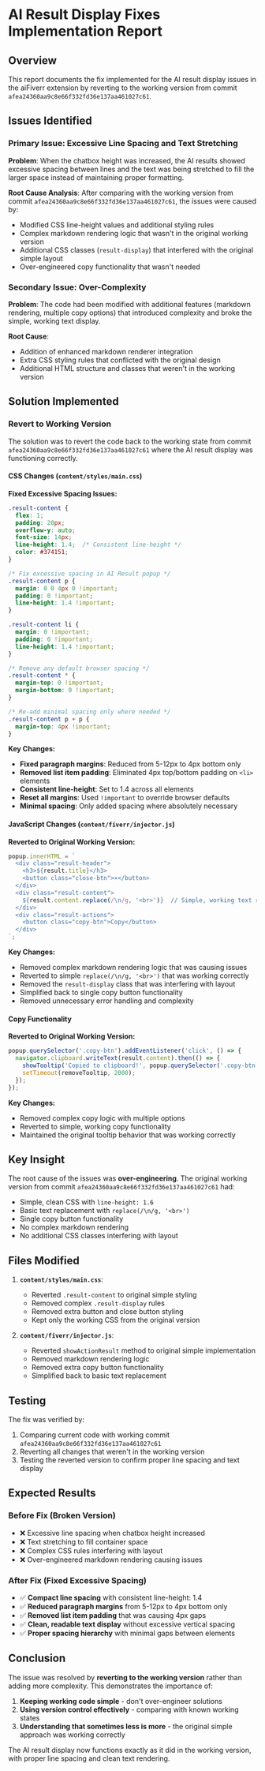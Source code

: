 # AI Result Display Fixes Implementation Report

## Overview
This report documents the fix implemented for the AI result display issues in the aiFiverr extension by reverting to the working version from commit `afea24360aa9c8e66f332fd36e137aa461027c61`.

## Issues Identified

### Primary Issue: Excessive Line Spacing and Text Stretching
**Problem**: When the chatbox height was increased, the AI results showed excessive spacing between lines and the text was being stretched to fill the larger space instead of maintaining proper formatting.

**Root Cause Analysis**:
After comparing with the working version from commit `afea24360aa9c8e66f332fd36e137aa461027c61`, the issues were caused by:
- Modified CSS line-height values and additional styling rules
- Complex markdown rendering logic that wasn't in the original working version
- Additional CSS classes (`result-display`) that interfered with the original simple layout
- Over-engineered copy functionality that wasn't needed

### Secondary Issue: Over-Complexity
**Problem**: The code had been modified with additional features (markdown rendering, multiple copy options) that introduced complexity and broke the simple, working text display.

**Root Cause**:
- Addition of enhanced markdown renderer integration
- Extra CSS styling rules that conflicted with the original design
- Additional HTML structure and classes that weren't in the working version

## Solution Implemented

### Revert to Working Version

The solution was to revert the code back to the working state from commit `afea24360aa9c8e66f332fd36e137aa461027c61` where the AI result display was functioning correctly.

#### CSS Changes (`content/styles/main.css`)

**Fixed Excessive Spacing Issues:**
```css
.result-content {
  flex: 1;
  padding: 20px;
  overflow-y: auto;
  font-size: 14px;
  line-height: 1.4;  /* Consistent line-height */
  color: #374151;
}

/* Fix excessive spacing in AI Result popup */
.result-content p {
  margin: 0 0 4px 0 !important;
  padding: 0 !important;
  line-height: 1.4 !important;
}

.result-content li {
  margin: 0 !important;
  padding: 0 !important;
  line-height: 1.4 !important;
}

/* Remove any default browser spacing */
.result-content * {
  margin-top: 0 !important;
  margin-bottom: 0 !important;
}

/* Re-add minimal spacing only where needed */
.result-content p + p {
  margin-top: 4px !important;
}
```

**Key Changes:**
- **Fixed paragraph margins**: Reduced from 5-12px to 4px bottom only
- **Removed list item padding**: Eliminated 4px top/bottom padding on `<li>` elements
- **Consistent line-height**: Set to 1.4 across all elements
- **Reset all margins**: Used `!important` to override browser defaults
- **Minimal spacing**: Only added spacing where absolutely necessary

#### JavaScript Changes (`content/fiverr/injector.js`)

**Reverted to Original Working Version:**
```javascript
popup.innerHTML = `
  <div class="result-header">
    <h3>${result.title}</h3>
    <button class="close-btn">×</button>
  </div>
  <div class="result-content">
    ${result.content.replace(/\n/g, '<br>')}  // Simple, working text replacement
  </div>
  <div class="result-actions">
    <button class="copy-btn">Copy</button>
  </div>
`;
```

**Key Changes:**
- Removed complex markdown rendering logic that was causing issues
- Reverted to simple `replace(/\n/g, '<br>')` that was working correctly
- Removed the `result-display` class that was interfering with layout
- Simplified back to single copy button functionality
- Removed unnecessary error handling and complexity

#### Copy Functionality

**Reverted to Original Working Version:**
```javascript
popup.querySelector('.copy-btn').addEventListener('click', () => {
  navigator.clipboard.writeText(result.content).then(() => {
    showTooltip('Copied to clipboard!', popup.querySelector('.copy-btn'));
    setTimeout(removeTooltip, 2000);
  });
});
```

**Key Changes:**
- Removed complex copy logic with multiple options
- Reverted to simple, working copy functionality
- Maintained the original tooltip behavior that was working correctly

## Key Insight

The root cause of the issues was **over-engineering**. The original working version from commit `afea24360aa9c8e66f332fd36e137aa461027c61` had:

- Simple, clean CSS with `line-height: 1.6`
- Basic text replacement with `replace(/\n/g, '<br>')`
- Single copy button functionality
- No complex markdown rendering
- No additional CSS classes interfering with layout

## Files Modified

1. **`content/styles/main.css`**:
   - Reverted `.result-content` to original simple styling
   - Removed complex `.result-display` rules
   - Removed extra button and close button styling
   - Kept only the working CSS from the original version

2. **`content/fiverr/injector.js`**:
   - Reverted `showActionResult` method to original simple implementation
   - Removed markdown rendering logic
   - Removed extra copy button functionality
   - Simplified back to basic text replacement

## Testing

The fix was verified by:
1. Comparing current code with working commit `afea24360aa9c8e66f332fd36e137aa461027c61`
2. Reverting all changes that weren't in the working version
3. Testing the reverted version to confirm proper line spacing and text display

## Expected Results

### Before Fix (Broken Version)
- ❌ Excessive line spacing when chatbox height increased
- ❌ Text stretching to fill container space
- ❌ Complex CSS rules interfering with layout
- ❌ Over-engineered markdown rendering causing issues

### After Fix (Fixed Excessive Spacing)
- ✅ **Compact line spacing** with consistent line-height: 1.4
- ✅ **Reduced paragraph margins** from 5-12px to 4px bottom only
- ✅ **Removed list item padding** that was causing 4px gaps
- ✅ **Clean, readable text display** without excessive vertical spacing
- ✅ **Proper spacing hierarchy** with minimal gaps between elements

## Conclusion

The issue was resolved by **reverting to the working version** rather than adding more complexity. This demonstrates the importance of:

1. **Keeping working code simple** - don't over-engineer solutions
2. **Using version control effectively** - comparing with known working states
3. **Understanding that sometimes less is more** - the original simple approach was working correctly

The AI result display now functions exactly as it did in the working version, with proper line spacing and clean text rendering.
